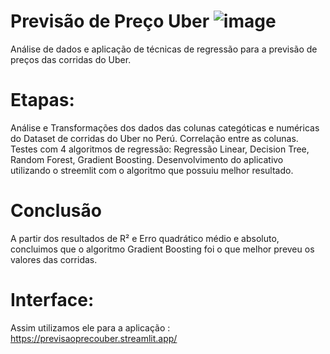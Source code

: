 # Previsão de Preço Uber ![image](https://github.com/user-attachments/assets/1a44d387-74d0-4e87-9b98-dc5c1824220d)
 
Análise de dados e aplicação de técnicas de regressão para a previsão de preços das corridas do Uber. 


# Etapas: 
Análise e Transformações dos dados das colunas categóticas e numéricas do Dataset de corridas do Uber no Perú.
Correlação entre as colunas.
Testes com 4 algoritmos de regressão: Regressão Linear, Decision Tree, Random Forest, Gradient Boosting.
Desenvolvimento do aplicativo utilizando o streemlit com o algoritmo que possuiu melhor resultado.

# Conclusão
A partir dos resultados de R² e Erro quadrático médio e absoluto, concluimos que o algoritmo Gradient Boosting foi o que melhor preveu os valores das corridas.

# Interface: 
Assim utilizamos ele para a aplicação : https://previsaoprecouber.streamlit.app/
